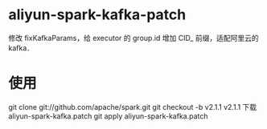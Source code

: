 # aliyun-spark-kafka-patch
修改 fixKafkaParams，给 executor 的 group.id 增加 CID_ 前缀，适配阿里云的 kafka．
# 使用
git clone git://github.com/apache/spark.git
git checkout -b v2.1.1 v2.1.1
下载 aliyun-spark-kafka.patch
git apply aliyun-spark-kafka.patch
